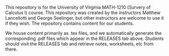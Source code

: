 This repository is for the University of Virginia MATH-1210 (Survery of Calculus I) course.  This repository was created by the instructors Matthew Lancellotti and George Seelinger, but other instructors are welcome to use it if they wish.  The repository contains content for our students.

We house content primarily as .tex files, and we automatically generate the corresponding .pdf files which appear in the RELEASES tab above.  Students should visit the RELEASES tab and retrieve notes, worksheets, etc from there.
